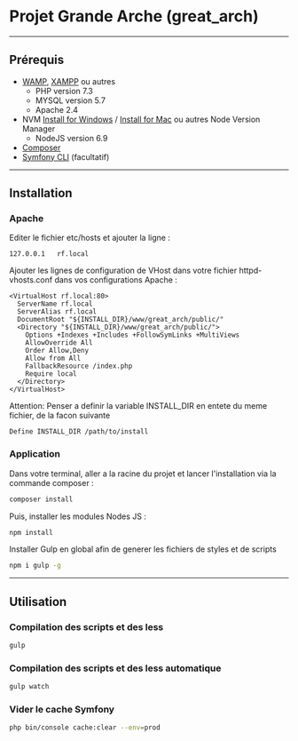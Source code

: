 # Projet Grande Arche (great_arch)

---

## Prérequis
- [WAMP](https://sourceforge.net/projects/wampserver/files/), [XAMPP](https://www.apachefriends.org/fr/index.html) ou autres
	- PHP version 7.3
	- MYSQL version 5.7
	- Apache 2.4
- NVM [Install for Windows](https://github.com/coreybutler/nvm-windows#node-version-manager-nvm-for-windows) / [Install for Mac](https://www.chrisjmendez.com/2018/02/07/install/#:~:text=How%20to%20install%20Node%20on%20Mac%20using%20NVM,Install%20Node.%20...%206%20Set%20Node%20Globally.%20) ou autres Node Version Manager
	- NodeJS version 6.9
- [Composer](https://getcomposer.org/download/)
- [Symfony CLI](https://symfony.com/download) (facultatif)

---

## Installation

### Apache

Editer le fichier etc/hosts et ajouter la ligne :
```
127.0.0.1	rf.local
```
Ajouter les lignes de configuration de VHost dans votre fichier httpd-vhosts.conf dans vos configurations Apache :
```
<VirtualHost rf.local:80>
  ServerName rf.local
  ServerAlias rf.local
  DocumentRoot "${INSTALL_DIR}/www/great_arch/public/"
  <Directory "${INSTALL_DIR}/www/great_arch/public/">
    Options +Indexes +Includes +FollowSymLinks +MultiViews
    AllowOverride All
    Order Allow,Deny
    Allow from All
    FallbackResource /index.php
    Require local
  </Directory>
</VirtualHost>
```
Attention: Penser a definir la variable INSTALL_DIR en entete du meme fichier, de la facon suivante
```
Define INSTALL_DIR /path/to/install
```

### Application

Dans votre terminal, aller a la racine du projet et lancer l'installation via la commande composer :
```bash
composer install
```
Puis, installer les modules Nodes JS :
```bash
npm install
```
Installer Gulp en global afin de generer les fichiers de styles et de scripts
```bash
npm i gulp -g
```

---

## Utilisation

### Compilation des scripts et des less
```bash
gulp
```

### Compilation des scripts et des less automatique
```bash
gulp watch
```

### Vider le cache Symfony
```bash
php bin/console cache:clear --env=prod
```